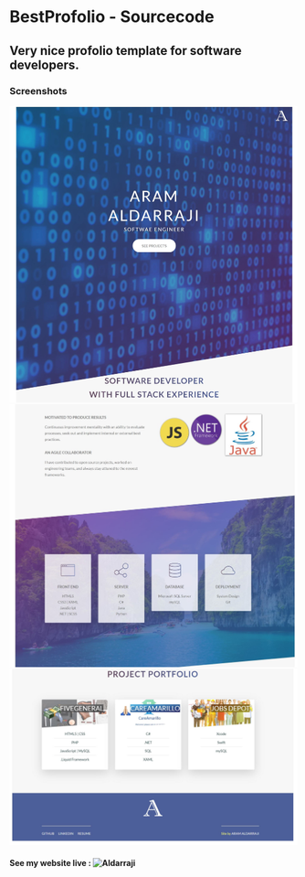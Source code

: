 # BestProfolio - Sourcecode
## Very nice profolio template for software developers.
### Screenshots
![s](https://github.com/Aldarraji/BestProfolio/blob/master/aldarraji.com/img/s1.JPG)
![s](https://github.com/Aldarraji/BestProfolio/blob/master/aldarraji.com/img/s2.2.JPG)
![s](https://github.com/Aldarraji/BestProfolio/blob/master/aldarraji.com/img/s3.JPG)

#### See my website live : ![Aldarraji](https://aldarraji.com)
